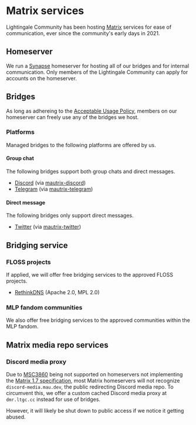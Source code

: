 # Matrix services
Lightingale Community has been hosting [Matrix](https://matrix.org) services for ease of communication, ever since the community's early days in 2021.

## Homeserver
We run a [Synapse](https://github.com/matrix-org/synapse) homeserver for hosting all of our bridges and for internal communication. Only members of the Lightingale Community can apply for accounts on the homeserver.

## Bridges
As long as adhereing to the [Acceptable Usage Policy](/ltgc/aup.html), members on our homeserver can freely use any of the bridges we host.

### Platforms
Managed bridges to the following platforms are offered by us.

#### Group chat
The following bridges support both group chats and direct messages.

* [Discord](https://discord.com) (via [mautrix-discord](https://github.com/mautrix/discord))
* [Telegram](https://telegram.org) (via [mautrix-telegram](https://github.com/mautrix/telegram))

#### Direct message
The following bridges only support direct messages.

* [Twitter](https://twitter.com) (via [mautrix-twitter](https://github.com/mautrix/twitter))

## Bridging service
### FLOSS projects
If applied, we will offer free bridging services to the approved FLOSS projects.

* [RethinkDNS](https://rethinkdns.com) (Apache 2.0, MPL 2.0)

### MLP fandom communities
We also offer free bridging services to the approved communities within the MLP fandom.

## Matrix media repo services
### Discord media proxy
Due to [MSC3860](https://github.com/matrix-org/matrix-spec-proposals/pull/3860) being not supported on homeservers not implementing the [Matrix 1.7 specification](https://github.com/matrix-org/synapse/issues/15661), most Matrix homeservers will not recognize `discord-media.mau.dev`, the public redirecting Discord media repo. To circumvent this, we offer a custom cached Discord media proxy at `dmr.ltgc.cc` instead for use of bridges.

However, it will likely be shut down to public access if we notice it getting abused.